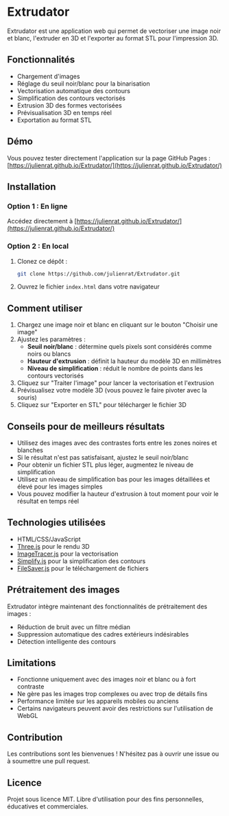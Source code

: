# Extrudator

Extrudator est une application web qui permet de vectoriser une image noir et blanc, l'extruder en 3D et l'exporter au format STL pour l'impression 3D.

## Fonctionnalités

- Chargement d'images
- Réglage du seuil noir/blanc pour la binarisation
- Vectorisation automatique des contours
- Simplification des contours vectorisés
- Extrusion 3D des formes vectorisées
- Prévisualisation 3D en temps réel
- Exportation au format STL

## Démo

Vous pouvez tester directement l'application sur la page GitHub Pages : [https://julienrat.github.io/Extrudator/](https://julienrat.github.io/Extrudator/)

## Installation

### Option 1 : En ligne

Accédez directement à [https://julienrat.github.io/Extrudator/](https://julienrat.github.io/Extrudator/)

### Option 2 : En local

1. Clonez ce dépôt :
   ```bash
   git clone https://github.com/julienrat/Extrudator.git
   ```
2. Ouvrez le fichier `index.html` dans votre navigateur

## Comment utiliser

1. Chargez une image noir et blanc en cliquant sur le bouton "Choisir une image"
2. Ajustez les paramètres :
   - **Seuil noir/blanc** : détermine quels pixels sont considérés comme noirs ou blancs
   - **Hauteur d'extrusion** : définit la hauteur du modèle 3D en millimètres
   - **Niveau de simplification** : réduit le nombre de points dans les contours vectorisés
3. Cliquez sur "Traiter l'image" pour lancer la vectorisation et l'extrusion
4. Prévisualisez votre modèle 3D (vous pouvez le faire pivoter avec la souris)
5. Cliquez sur "Exporter en STL" pour télécharger le fichier 3D

## Conseils pour de meilleurs résultats

- Utilisez des images avec des contrastes forts entre les zones noires et blanches
- Si le résultat n'est pas satisfaisant, ajustez le seuil noir/blanc
- Pour obtenir un fichier STL plus léger, augmentez le niveau de simplification
- Utilisez un niveau de simplification bas pour les images détaillées et élevé pour les images simples
- Vous pouvez modifier la hauteur d'extrusion à tout moment pour voir le résultat en temps réel

## Technologies utilisées

- HTML/CSS/JavaScript
- [Three.js](https://threejs.org/) pour le rendu 3D
- [ImageTracer.js](https://github.com/jankovicsandras/imagetracerjs) pour la vectorisation
- [Simplify.js](https://github.com/mourner/simplify-js) pour la simplification des contours
- [FileSaver.js](https://github.com/eligrey/FileSaver.js/) pour le téléchargement de fichiers

## Prétraitement des images

Extrudator intègre maintenant des fonctionnalités de prétraitement des images :
- Réduction de bruit avec un filtre médian
- Suppression automatique des cadres extérieurs indésirables
- Détection intelligente des contours

## Limitations

- Fonctionne uniquement avec des images noir et blanc ou à fort contraste
- Ne gère pas les images trop complexes ou avec trop de détails fins
- Performance limitée sur les appareils mobiles ou anciens
- Certains navigateurs peuvent avoir des restrictions sur l'utilisation de WebGL

## Contribution

Les contributions sont les bienvenues ! N'hésitez pas à ouvrir une issue ou à soumettre une pull request.

## Licence

Projet sous licence MIT. Libre d'utilisation pour des fins personnelles, éducatives et commerciales. 